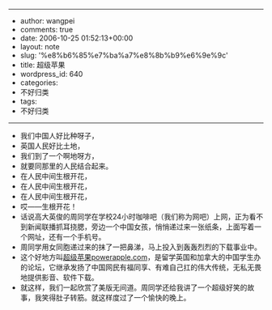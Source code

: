 - --
- author: wangpei
- comments: true
- date: 2006-10-25 01:52:13+00:00
- layout: note
- slug: '%e8%b6%85%e7%ba%a7%e8%8b%b9%e6%9e%9c'
- title: 超级苹果
- wordpress_id: 640
- categories:
- 不好归类
- tags:
- 不好归类
- --
- 我们中国人好比种呀子， 
- 英国人民好比土地， 
- 我们到了一个啊地呀方， 
- 就要同那里的人民结合起来。 
- 在人民中间生根开花， 
- 在人民中间生根开花， 
- 在人民中间生根开花， 
- 哎——生根开花！
- 话说高大英俊的周同学在学校24小时咖啡吧（我们称为网吧）上网，正为看不到新闻联播抓耳挠腮，旁边一个中国女孩，悄悄递过来一张纸条，上面写着一个网址，还有一个手机号。
- 周同学用女同胞递过来的抹了一把鼻涕，马上投入到轰轰烈烈的下载事业中。
- 这个好地方叫[超级苹果powerapple.com](http://powerapple.com)，是留学英国和加拿大的中国学生办的论坛，它继承发扬了中国网民有福同享、有难自己扛的伟大传统，无私无畏地提供影音、软件下载。
- 就这样，我们一起欣赏了美版无间道。周同学还给我讲了一个超级好笑的故事，我笑得肚子转筋。就这样度过了一个愉快的晚上。
